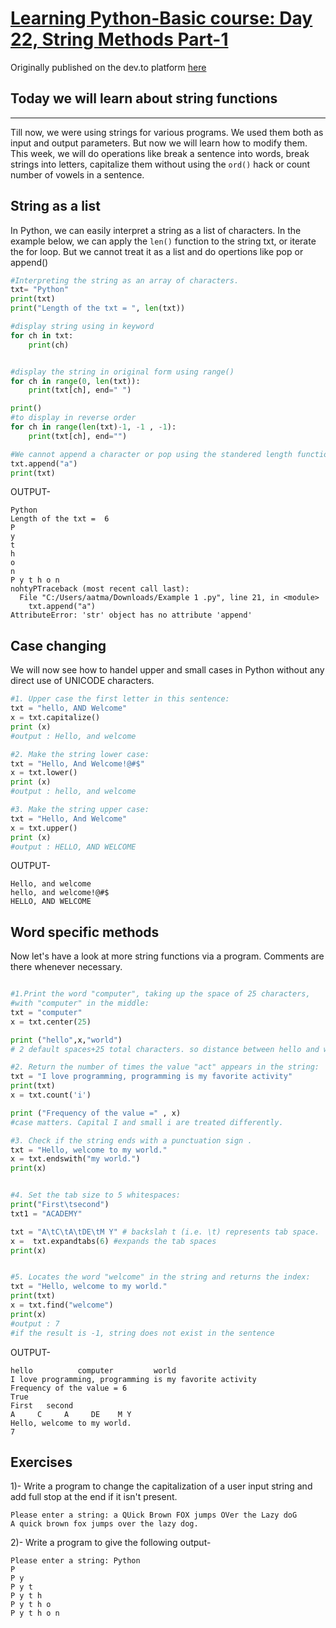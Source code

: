 # [Learning Python-Basic course: Day 22, String Methods Part-1](https://dev.to/aatmaj/learning-python-basic-course-day-22-string-methods-part-1-9j8)

Originally published on the dev.to platform [here](https://dev.to/aatmaj/learning-python-basic-course-day-22-string-methods-part-1-9j8)

## Today we will learn about string functions

---

Till now, we were using strings for various programs. We used them both as input and output parameters. But now we will learn how to modify them.
This week, we will do operations like break a sentence into words, break strings into letters, capitalize them without using the `ord()` hack or count number of vowels in a sentence.

## String as a list

In Python, we can easily interpret a string as a list of characters. In the example below, we can apply the `len()` function to the string txt, or iterate the for loop.
But we cannot treat it as a list and do opertions like pop or append()

```python
#Interpreting the string as an array of characters.
txt= "Python"
print(txt)
print("Length of the txt = ", len(txt))

#display string using in keyword
for ch in txt:
    print(ch)


#display the string in original form using range()
for ch in range(0, len(txt)):
    print(txt[ch], end=" ")

print()
#to display in reverse order
for ch in range(len(txt)-1, -1 , -1):
    print(txt[ch], end="")

#We cannot append a character or pop using the standered length functions.
txt.append("a")
print(txt)
```

OUTPUT-

```
Python
Length of the txt =  6
P
y
t
h
o
n
P y t h o n
nohtyPTraceback (most recent call last):
  File "C:/Users/aatma/Downloads/Example 1 .py", line 21, in <module>
    txt.append("a")
AttributeError: 'str' object has no attribute 'append'
```

## Case changing

We will now see how to handel upper and small cases in Python without any direct use of UNICODE characters.

```python
#1. Upper case the first letter in this sentence:
txt = "hello, AND Welcome"
x = txt.capitalize()
print (x)
#output : Hello, and welcome

#2. Make the string lower case:
txt = "Hello, And Welcome!@#$"
x = txt.lower()
print (x)
#output : hello, and welcome

#3. Make the string upper case:
txt = "Hello, And Welcome"
x = txt.upper()
print (x)
#output : HELLO, AND WELCOME
```

OUTPUT-

```
Hello, and welcome
hello, and welcome!@#$
HELLO, AND WELCOME
```

## Word specific methods

Now let's have a look at more string functions via a program. Comments are there whenever necessary.

```python

#1.Print the word "computer", taking up the space of 25 characters,
#with "computer" in the middle:
txt = "computer"
x = txt.center(25)

print ("hello",x,"world")
# 2 default spaces+25 total characters. so distance between hello and world must be 27 characters.

#2. Return the number of times the value "act" appears in the string:
txt = "I love programming, programming is my favorite activity"
print(txt)
x = txt.count('i')

print ("Frequency of the value =" , x)
#case matters. Capital I and small i are treated differently.

#3. Check if the string ends with a punctuation sign .
txt = "Hello, welcome to my world."
x = txt.endswith("my world.")
print(x)


#4. Set the tab size to 5 whitespaces:
print("First\tsecond")
txt1 = "ACADEMY"

txt = "A\tC\tA\tDE\tM Y" # backslah t (i.e. \t) represents tab space.
x =  txt.expandtabs(6) #expands the tab spaces
print(x)


#5. Locates the word "welcome" in the string and returns the index:
txt = "Hello, welcome to my world."
print(txt)
x = txt.find("welcome")
print(x)
#output : 7
#if the result is -1, string does not exist in the sentence


```

OUTPUT-

```
hello          computer         world
I love programming, programming is my favorite activity
Frequency of the value = 6
True
First	second
A     C     A     DE    M Y
Hello, welcome to my world.
7
```

## Exercises

1)- Write a program to change the capitalization of a user input string and add full stop at the end if it isn't present.

```
Please enter a string: a QUick Brown FOX jumps OVer the Lazy doG
A quick brown fox jumps over the lazy dog.
```

2)- Write a program to give the following output-

```
Please enter a string: Python
P
P y
P y t
P y t h
P y t h o
P y t h o n
```
